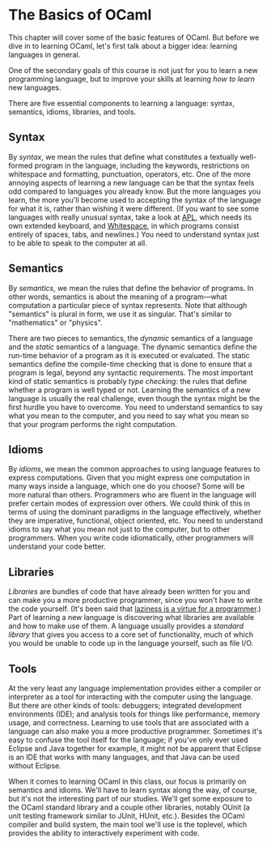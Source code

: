 # The Basics of OCaml

This chapter will cover some of the basic features of OCaml.  But before
we dive in to learning OCaml, let's first talk about a bigger idea:
learning languages in general.

One of the secondary goals of this course is not just for you to learn
a new programming language, but to improve your skills at learning
*how to learn* new languages.

There are five essential components to learning a language: syntax,
semantics, idioms, libraries, and tools.

## Syntax
By *syntax*, we mean the rules that define what constitutes a textually
well-formed program in the language, including the keywords,
restrictions on whitespace and formatting, punctuation, operators, etc.
One of the more annoying aspects of learning a new language can be that
the syntax feels odd compared to languages you already know.  But the
more languages you learn, the more you'll become used to accepting the
syntax of the language for what it is, rather than wishing it were
different.  (If you want to see some languages with really unusual
syntax, take a look at [APL][tryapl], which needs its own extended
keyboard, and [Whitespace][whitespace], in which programs consist
entirely of spaces, tabs, and newlines.)  You need to understand
syntax just to be able to speak to the computer at all.

## Semantics
By *semantics*, we mean the rules that define the behavior of programs. In other
words, semantics is about the meaning of a program&mdash;what computation a
particular piece of syntax represents. Note that although "semantics" is plural
in form, we use it as singular. That's similar to "mathematics" or "physics".

There are two pieces to semantics, the *dynamic* semantics of a language and the
*static* semantics of a language. The dynamic semantics define the run-time
behavior of a program as it is executed or evaluated. The static semantics
define the compile-time checking that is done to ensure that a program is legal,
beyond any syntactic requirements. The most important kind of static semantics
is probably *type checking*: the rules that define whether a program is well
typed or not. Learning the semantics of a new language is usually the real
challenge, even though the syntax might be the first hurdle you have to
overcome. You need to understand semantics to say what you mean to the computer,
and you need to say what you mean so that your program performs the right
computation.

## Idioms
By *idioms*, we mean the common approaches to using language features to express
computations. Given that you might express one computation in many ways inside a
language, which one do you choose? Some will be more natural than others.
Programmers who are fluent in the language will prefer certain modes of
expression over others. We could think of this in terms of using the dominant
paradigms in the language effectively, whether they are imperative, functional,
object oriented, etc. You need to understand idioms to say what you mean not
just to the computer, but to other programmers. When you write code
idiomatically, other programmers will understand your code better.

## Libraries 
*Libraries* are bundles of code that have already been written for you
and can make you a more productive programmer, since you won't have to
write the code yourself.  (It's been said that [laziness is a virtue for
a programmer][lazy].)  Part of learning a new language is discovering
what libraries are available and how to make use of them.  A language
usually provides a *standard library* that gives you access to a core
set of functionality, much of which you would be unable to code up in
the language yourself, such as file I/O.

## Tools
At the very least any language implementation provides either a compiler
or interpreter as a tool for interacting with the computer using the
language.  But there are other kinds of tools:  debuggers; integrated
development environments (IDE); and analysis tools for things like
performance, memory usage, and correctness.  Learning to use tools 
that are associated with a language can also make you a more productive
programmer.  Sometimes it's easy to confuse the tool itself for
the language; if you've only ever used Eclipse and Java together
for example, it might not be apparent that Eclipse is an IDE that
works with many languages, and that Java can be used without Eclipse.

[tryapl]: http://tryapl.org/
[whitespace]: https://web.archive.org/web/20151108084710/http://compsoc.dur.ac.uk/whitespace/tutorial.html
[lazy]: http://threevirtues.com/

When it comes to learning OCaml in this class, our focus is primarily
on semantics and idioms.  We'll have to learn syntax along the way,
of course, but it's not the interesting part of our studies.  We'll
get some exposure to the OCaml standard library and a couple other
libraries, notably OUnit (a unit testing framework similar to 
JUnit, HUnit, etc.).  Besides the OCaml compiler and build system,
the main tool we'll use is the toplevel, which provides the ability to
interactively experiment with code.  

